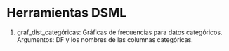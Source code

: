 # Herramientas DSML

1. graf_dist_categóricas: Gráficas de frecuencias para datos categóricos. Argumentos: DF y los nombres de las columnas categóricas.


